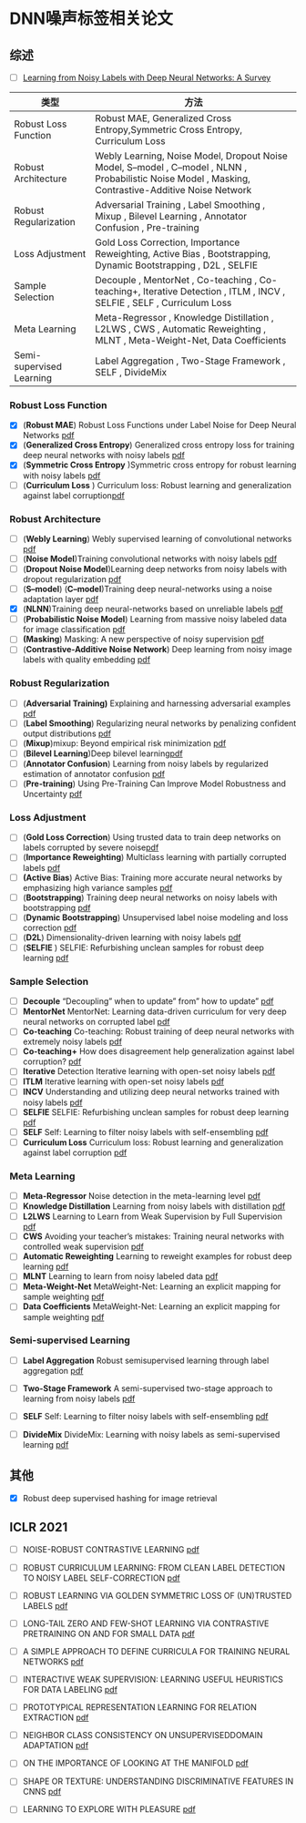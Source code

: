 # DNN噪声标签相关论文

## 综述

- [ ] [Learning from Noisy Labels with Deep Neural Networks: A Survey](http://www.researchgate.net/publication/343005449_Learning_from_Noisy_Labels_with_Deep_Neural_Networks_A_Survey)

| 类型                     | 方法                                                         |
| ------------------------ | ------------------------------------------------------------ |
| Robust Loss Function     | Robust MAE, Generalized Cross Entropy,Symmetric Cross Entropy, Curriculum Loss |
| Robust Architecture      | Webly Learning, Noise Model, Dropout Noise Model, S–model , C–model  , NLNN , Probabilistic Noise Model , Masking, Contrastive-Additive Noise Network |
| Robust Regularization    | Adversarial Training , Label Smoothing , Mixup , Bilevel Learning , Annotator Confusion , Pre-training |
| Loss Adjustment          | Gold Loss Correction, Importance Reweighting, Active Bias , Bootstrapping, Dynamic Bootstrapping , D2L , SELFIE |
| Sample Selection         | Decouple , MentorNet , Co-teaching , Co-teaching+, Iterative Detection , ITLM , INCV , SELFIE , SELF , Curriculum Loss |
| Meta Learning            | Meta-Regressor , Knowledge Distillation , L2LWS , CWS , Automatic Reweighting , MLNT , Meta-Weight-Net, Data Coefficients |
| Semi-supervised Learning | Label Aggregation , Two-Stage Framework , SELF , DivideMix   |

### Robust Loss Function

  - [x] (**Robust MAE**) Robust Loss Functions under Label Noise for Deep Neural Networks [pdf](http://arxiv.org/pdf/1712.09482)
  - [x] (**Generalized Cross Entropy**) Generalized cross entropy loss for training deep neural networks with noisy labels [pdf](http://arxiv.org/pdf/1805.07836)
  - [x] (**Symmetric Cross Entropy** )Symmetric cross entropy for robust learning with noisy labels [pdf](http://ieeexplore.ieee.org/document/9010653/)
  - [ ] (**Curriculum Loss** ) Curriculum loss: Robust learning and generalization against label corruption[pdf](http://arxiv.org/abs/1905.10045)

### Robust Architecture

- [ ] (**Webly Learning**) Webly supervised learning of convolutional networks  [pdf](https://arxiv.org/pdf/1505.01554.pdf)
- [ ] (**Noise Model**)Training convolutional networks with noisy labels [pdf](http://de.arxiv.org/pdf/1406.2080)
- [ ] (**Dropout Noise Model**)Learning deep networks from noisy labels with dropout regularization [pdf](https://arxiv.org/pdf/1705.03419.pdf)
- [ ] (**S–model**) (**C–model**)Training deep neural-networks using a noise adaptation layer [pdf](https://openreview.net/pdf?id=H12GRgcxg)
- [x] (**NLNN**)Training deep neural-networks based on unreliable labels [pdf](http://www.eng.biu.ac.il/goldbej/files/2012/05/icassp_2016_Alan.pdf)
- [ ] (**Probabilistic Noise Model**) Learning from massive noisy labeled data for image classification [pdf](http://www.ee.cuhk.edu.hk/~xgwang/papers/xiaoXYHWcvpr15.pdf)
- [ ] **(Masking**) Masking: A new perspective of noisy supervision [pdf](https://arxiv.org/abs/1805.08193)
- [ ] (**Contrastive-Additive Noise Network**) Deep learning from noisy image labels with quality embedding [pdf](https://arxiv.org/abs/1711.00583)

### Robust Regularization

- [ ] (**Adversarial Training)** Explaining and harnessing adversarial examples [pdf](https://arxiv.org/pdf/1412.6572.pdf) 
- [ ] (**Label Smoothing**) Regularizing neural networks by penalizing confident output distributions [pdf](https://arxiv.org/pdf/1701.06548.pdf)
- [ ] (**Mixup**)mixup: Beyond empirical risk minimization [pdf](https://arxiv.org/pdf/1710.09412.pdf)
- [ ] (**Bilevel Learning**)Deep bilevel learning[pdf](https://arxiv.org/pdf/1809.01465.pdf)
- [ ] (**Annotator Confusion**) Learning from noisy labels by regularized estimation of annotator confusion [pdf](https://ieeexplore.ieee.org/document/8953406/)
- [ ] (**Pre-training**) Using Pre-Training Can Improve Model Robustness and Uncertainty [pdf](https://arxiv.org/abs/1901.09960?context=cs.CV)

### Loss Adjustment

- [ ] (**Gold Loss Correction**) Using trusted data to train deep networks on labels corrupted by severe noise[pdf](http://arxiv.org/pdf/1802.05300)
- [ ] (**Importance Reweighting**) Multiclass learning with partially corrupted labels [pdf](https://ieeexplore.ieee.org/stamp/stamp.jsp?tp=&arnumber=7929355)
- [ ] **(Active Bias**) Active Bias: Training more accurate neural networks by emphasizing high variance  samples [pdf](https://arxiv.org/abs/1704.07433?context=cs.LG)
- [ ] (**Bootstrapping**) Training deep neural networks on noisy labels with bootstrapping [pdf](http://de.arxiv.org/pdf/1412.6596)
- [ ] (**Dynamic Bootstrapping**) Unsupervised label noise modeling and loss correction [pdf](https://arxiv.org/abs/1904.11238v1)
- [ ] (**D2L**) Dimensionality-driven learning with noisy labels [pdf](http://arxiv.org/pdf/1806.02612)
- [ ] (**SELFIE** ) SELFIE: Refurbishing unclean samples for robust deep learning [pdf](https://www.researchgate.net/publication/332779371_SELFIE_Refurbishing_Unclean_Samples_for_Robust_Deep_Learning)

### Sample Selection

- [ ] **Decouple** “Decoupling” when to update” from” how to update”  [pdf](https://arxiv.org/abs/1706.02613)
- [ ] **MentorNet** MentorNet: Learning data-driven curriculum for very deep neural networks on  corrupted label  [pdf](https://arxiv.org/pdf/1712.05055v2.pdf)
- [ ] **Co-teaching** Co-teaching: Robust training of deep neural networks with extremely noisy labels [pdf](https://arxiv.org/abs/1804.06872)
- [ ] **Co-teaching+** How does disagreement help generalization against label corruption?  [pdf](https://arxiv.org/abs/1901.04215)
- [ ] **Iterative** Detection Iterative learning with open-set noisy labels  [pdf](https://arxiv.org/abs/1804.00092)
- [ ] **ITLM**  Iterative learning with open-set noisy labels [pdf](https://arxiv.org/abs/1804.00092)
- [ ] **INCV** Understanding and utilizing deep neural networks trained with noisy labels  [pdf](https://arxiv.org/abs/1905.05040)
- [ ] **SELFIE**  SELFIE: Refurbishing unclean samples for robust deep learning [pdf](http://proceedings.mlr.press/v97/song19b/song19b.pdf)
- [ ] **SELF** Self: Learning to filter noisy labels with self-ensembling [pdf](http://arxiv.org/abs/1910.01842v1) 
- [ ] **Curriculum Loss** Curriculum loss: Robust learning and generalization against label corruption [pdf](https://arxiv.org/abs/1905.10045)

### Meta Learning

- [ ] **Meta-Regressor** Noise detection in the meta-learning level [pdf](https://dl.acm.org/doi/10.1016/j.neucom.2014.12.100)
- [ ] **Knowledge Distillation** Learning from noisy labels with distillation [pdf](https://arxiv.org/abs/1703.02391)
- [ ] **L2LWS** Learning to Learn from Weak Supervision by Full Supervision [pdf](https://arxiv.org/abs/1711.11383)
- [ ] **CWS** Avoiding your teacher’s mistakes: Training neural networks with controlled weak supervision [pdf](https://arxiv.org/abs/1711.00313)
- [ ] **Automatic Reweighting**  Learning to reweight examples for robust deep learning [pdf](https://arxiv.org/abs/1711.00313)
- [ ] **MLNT** Learning to learn from noisy labeled data [pdf](https://arxiv.org/pdf/1812.05214.pdf)
- [ ] **Meta-Weight-Net** MetaWeight-Net: Learning an explicit mapping for sample weighting [pdf](https://arxiv.org/abs/1902.07379)
- [ ] **Data Coefficients** MetaWeight-Net: Learning an explicit mapping for sample weighting [pdf](https://arxiv.org/abs/1902.07379)

### Semi-supervised Learning

- [ ] **Label Aggregation** Robust semisupervised learning through label aggregation [pdf](http://zhongwen.ai/pdf/ROSSEL.pdf) 
- [ ] **Two-Stage Framework** A semi-supervised two-stage approach to learning from noisy labels [pdf](http://arxiv.org/pdf/1802.02679)
- [ ] **SELF** Self: Learning to filter noisy labels with self-ensembling [pdf](https://arxiv.org/abs/1910.01842v1)
- [ ] **DivideMix** DivideMix: Learning with noisy labels as semi-supervised learning [pdf](http://arxiv.org/abs/2002.07394?context=cs.CV)



## 其他


- [x] Robust deep supervised hashing for image retrieval

## ICLR 2021
- [ ] NOISE-ROBUST CONTRASTIVE LEARNING [pdf](https://openreview.net/pdf?id=D1E1h-K3jso)
- [ ] ROBUST CURRICULUM LEARNING: FROM CLEAN LABEL DETECTION TO NOISY LABEL SELF-CORRECTION [pdf](https://openreview.net/pdf?id=lmTWnm3coJJ)
- [ ] ROBUST LEARNING VIA GOLDEN SYMMETRIC LOSS OF (UN)TRUSTED LABELS [pdf](https://openreview.net/pdf?id=20qC5K2ICZL)
- [ ] LONG-TAIL ZERO AND FEW-SHOT LEARNING VIA CONTRASTIVE PRETRAINING ON AND FOR SMALL DATA [pdf](https://openreview.net/pdf?id=_cadenVdKzF)
- [ ] A SIMPLE APPROACH TO DEFINE CURRICULA FOR TRAINING NEURAL NETWORKS  [pdf](https://openreview.net/pdf?id=SVP44gujOBL)
- [ ] INTERACTIVE WEAK SUPERVISION: LEARNING USEFUL HEURISTICS FOR DATA LABELING [pdf](https://openreview.net/pdf?id=IDFQI9OY6K)
- [ ] PROTOTYPICAL REPRESENTATION LEARNING FOR RELATION EXTRACTION [pdf](https://openreview.net/pdf?id=aCgLmfhIy_f)
- [ ] NEIGHBOR CLASS CONSISTENCY ON UNSUPERVISEDDOMAIN ADAPTATION [pdf](https://openreview.net/pdf?id=defQ1AG6IWn)
- [ ] ON THE IMPORTANCE OF LOOKING AT THE MANIFOLD [pdf](https://openreview.net/pdf?id=zFM0Uo_GnYE)
- [ ] SHAPE OR TEXTURE: UNDERSTANDING DISCRIMINATIVE FEATURES IN CNNS [pdf](https://openreview.net/pdf?id=NcFEZOi-rLa)
- [ ] LEARNING TO EXPLORE WITH PLEASURE [pdf](https://openreview.net/pdf?id=XqQQlvHvtI)

